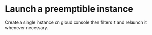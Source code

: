# Launch a preemptible instance

Create a single instance on gloud console then filters it and relaunch it whenever necessary.
